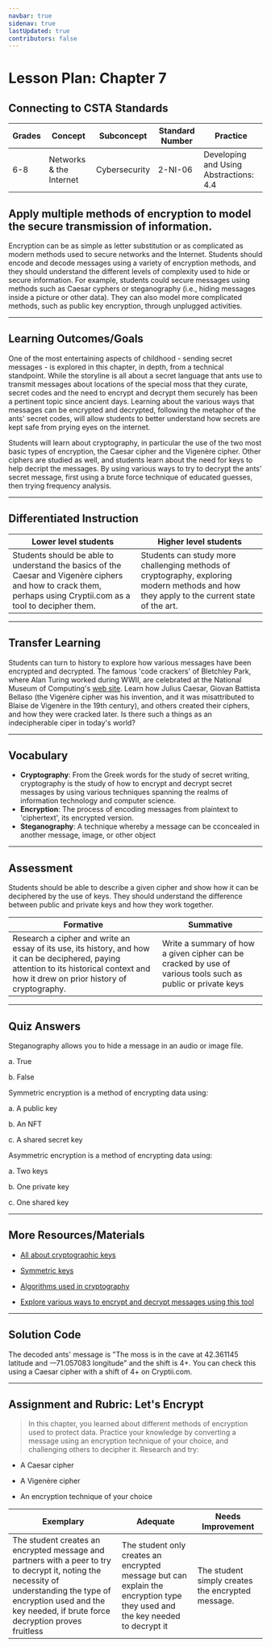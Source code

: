 ```yaml
---
navbar: true
sidenav: true
lastUpdated: true
contributors: false
---
```


<div class="home">
<h1 class="page-inner-title">Lesson Plan: Chapter 7</h1>

## Connecting to CSTA Standards

Grades | Concept | Subconcept | Standard Number | Practice
---|---|---|---|---
6-8 | Networks & the Internet | Cybersecurity | 2-NI-06 | Developing and Using Abstractions: 4.4 |

## Apply multiple methods of encryption to model the secure transmission of information.

Encryption can be as simple as letter substitution or as complicated as modern methods used to secure networks and the Internet. Students should encode and decode messages using a variety of encryption methods, and they should understand the different levels of complexity used to hide or secure information. For example, students could secure messages using methods such as Caesar cyphers or steganography (i.e., hiding messages inside a picture or other data). They can also model more complicated methods, such as public key encryption, through unplugged activities.

---

## Learning Outcomes/Goals

One of the most entertaining aspects of childhood - sending secret messages - is explored in this chapter, in depth, from a technical standpoint. While the storyline is all about a secret language that ants use to transmit messages about locations of the special moss that they curate, secret codes and the need to encrypt and decrypt them securely has been a pertinent topic since ancient days. Learning about the various ways that messages can be encrypted and decrypted, following the metaphor of the ants' secret codes, will allow students to better understand how secrets are kept safe from prying eyes on the internet. 

Students will learn about cryptography, in particular the use of the two most basic types of encryption, the Caesar cipher and the Vigenère cipher. Other ciphers are studied as well, and students learn about the need for keys to help decript the messages. By using various ways to try to decrypt the ants' secret message, first using a brute force technique of educated guesses, then trying frequency analysis. 

---

## Differentiated Instruction

Lower level students | Higher level students
---|---
Students should be able to understand the basics of the Caesar and Vigenère ciphers and how to crack them, perhaps using Cryptii.com as a tool to decipher them. | Students can study more challenging methods of cryptography, exploring modern methods and how they apply to the current state of the art.

---

## Transfer Learning

Students can turn to history to explore how various messages have been encrypted and decrypted. The famous 'code crackers' of Bletchley Park, where Alan Turing worked during WWII, are celebrated at the National Museum of Computing's [web site](https://bletchleypark.org.uk). Learn how Julius Caesar, Giovan Battista Bellaso (the Vigenère cipher was his invention, and it was misattributed to Blaise de Vigenère in the 19th century), and others created their ciphers, and how they were cracked later. Is there such a things as an indecipherable ciper in today's world?

---

## Vocabulary

- **Cryptography**: From the Greek words for the study of secret writing, cryptography is the study of how to encrypt and decrypt secret messages by using various techniques spanning the realms of information technology and computer science.
- **Encryption**: The process of encoding messages from plaintext to 'ciphertext', its encrypted version.
- **Steganography**: A technique whereby a message can be cconcealed in another message, image, or other object

---

## Assessment

Students should be able to describe a given cipher and show how it can be deciphered by the use of keys. They should understand the difference between public and private keys and how they work together.

Formative | Summative
---|---
Research a cipher and write an essay of its use, its history, and how it can be deciphered, paying attention to its historical context and how it drew on prior history of cryptography. | Write a summary of how a given cipher can be cracked by use of various tools such as public or private keys

---

## Quiz Answers

Steganography allows you to hide a message in an audio or image file. 

a.	<span class="highlight">True</span>  

b.	False 

Symmetric encryption is a method of encrypting data using:  

a.	A public key  

b.	An NFT  

c.	<span class="highlight">A shared secret key</span> 

Asymmetric encryption is a method of encrypting data using: 

a.	<span class="highlight">Two keys</span>  

b.	One private key  

c.	One shared key 

---

## More Resources/Materials

- [All about cryptographic keys](https://www.cloudflare.com/learning/ssl/what-is-a-cryptographic-key/)

- [Symmetric keys](https://phemex.com/academy/what-is-symmetric-key-encryption)

- [Algorithms used in cryptography](https://docs.aws.amazon.com/crypto/latest/userguide/concepts-algorithms.html)

- [Explore various ways to encrypt and decrypt messages using this tool](https://criptii.com)

---

## Solution Code

The decoded ants' message is "The moss is in the cave at 42.361145 latitude and -–71.057083 longitude" and the shift is 4+. You can check this using a Caesar cipher with a shift of 4+ on Cryptii.com.

---

## Assignment and Rubric: Let's Encrypt

> In this chapter, you learned about different methods of encryption used to protect data. Practice your knowledge by converting a message using an encryption technique of your choice, and challenging others to decipher it. Research and try:  

- A Caesar cipher

- A Vigenère cipher

- An encryption technique of your choice

Exemplary | Adequate | Needs Improvement 
---|---|---
The student creates an encrypted message and partners with a peer to try to decrypt it, noting the necessity of understanding the type of encryption used and the key needed, if brute force decryption proves fruitless | The student only creates an encrypted message but can explain the encryption type they used and the key needed to decrypt it | The student simply creates the encrypted message.
</div>